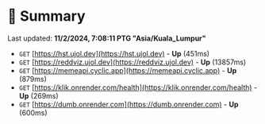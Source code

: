 # 📖 Summary
Last updated: **11/2/2024, 7:08:11 PTG "Asia/Kuala_Lumpur"**

- `GET` [https://hst.ujol.dev](https://hst.ujol.dev) - **Up** (451ms)
- `GET` [https://reddviz.ujol.dev](https://reddviz.ujol.dev) - **Up** (13857ms)
- `GET` [https://memeapi.cyclic.app](https://memeapi.cyclic.app) - **Up** (879ms)
- `GET` [https://klik.onrender.com/health](https://klik.onrender.com/health) - **Up** (269ms)
- `GET` [https://dumb.onrender.com](https://dumb.onrender.com) - **Up** (600ms)
